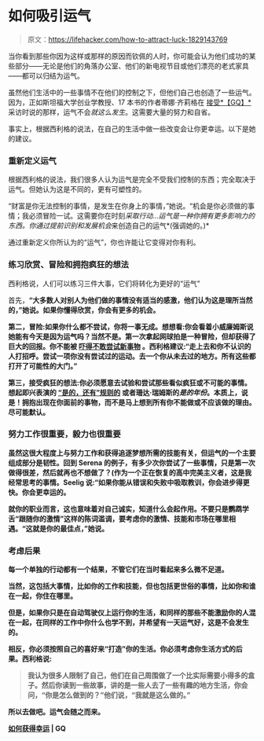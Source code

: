 # 如何吸引运气

> 原文：<https://lifehacker.com/how-to-attract-luck-1829143769>

当你看到那些你因为这样或那样的原因而钦佩的人时，你可能会认为他们成功的某些部分——无论是他们的角落办公室、他们的新电视节目或他们漂亮的老式家具——都可以归结为运气。



虽然他们生活中的一些事情不在他们的控制之下，但他们自己也创造了一些运气。因为，正如斯坦福大学创业学教授、17 本书的作者蒂娜·齐莉格在 [接受*【GQ】*](https://www.gq.com/story/how-to-get-lucky)采访时说的那样，运气不会*就这么发生*。这需要大量的努力和自省。

事实上，根据西利格的说法，在自己的生活中做一些改变会让你更幸运。以下是她的建议。

### 重新定义运气

根据西利格的说法，我们很多人认为运气是完全不受我们控制的东西；完全取决于运气。但她认为这是不同的，更有可塑性的。

“财富是你无法控制的事情，是发生在你身上的事情，”她说。“机会是你必须做的事情；我必须冒险一试。这需要你在时刻*采取行动...运气是一种你拥有更多影响力的东西。你通过提前识别和发展机会*来创造自己的运气*(强调她的。)* 

通过重新定义你所认为的“运气”，你也许能让它变得对你有利。

### 练习欣赏、冒险和拥抱疯狂的想法

西利格说，人们可以练习三件大事，它们将转化为更好的“运气”

首先，**“大多数人对别人为他们做的事情没有适当的感激，他们认为这是理所当然的，”她说。如果你懂得欣赏，你会有更多的机会。**

**第二，**冒险**:如果你什么都不尝试，你将一事无成。想想看:你会看着小威廉姆斯说她能有今天是因为运气吗？当然不是。第一次拿起网球拍是一种冒险，但却获得了巨大的回报。你不能被 [吓得不敢尝试新事物](https://lifehacker.com/dont-get-weighed-down-by-idea-debt-1828861275) 。西利格建议:“走上去和你不认识的人打招呼。尝试一项你没有尝试过的运动。去一个你从未去过的地方。所有这些都打开了可能性的大门。”**

**第三，**接受疯狂的想法**:你必须愿意去试验和尝试那些看似疯狂或不可能的事情。想起即兴表演的 [“是的，还有”规则的](https://lifehacker.com/use-the-yes-and-negotiation-technique-to-get-bette-1525978200) 或者珊达·瑞姆斯的*是的年份*。本质上，说是！拥抱出现在你面前的事物，而不是马上想到所有你不能做或不应该做的理由。尽可能默认。** 

### **努力工作很重要，毅力也很重要**

**虽然这很大程度上与努力工作和获得追逐梦想所需的技能有关，但运气的一个主要组成部分是韧性。回到 Serena 的例子，有多少次你尝试了一些事情，只是第一次做得很差，然后就再也不想做了？(作为一个正在恢复的高中完美主义者，这是我经常思考的事情。Seelig 说:“如果你能从错误和失败中吸取教训，你会进步得更快。你会更幸运的。**

**就你的职业而言，这也意味着对自己诚实，知道什么会起作用。不要只是鹦鹉学舌“跟随你的激情”这样的陈词滥调，要考虑你的激情、技能和市场在哪里相遇。“这就是你的最佳点，”她说。**

### **考虑后果**

**每一个单独的行动都有一个结果，不管它们在当时看起来多么微不足道。**

**当然，这包括大事情，比如你的工作和技能，但也包括更世俗的事情，比如你和谁在一起，你住在哪里。**

**但是，如果你只是在自动驾驶仪上运行你的生活，和同样的那些不能激励你的人混在一起，在同样的工作中你什么也学不到，并希望有一天运气好，这是不会发生的。**

**相反，你必须按照自己的喜好来“打造”你的生活。你必须考虑你生活方式的后果。西利格说:**

> **我认为很多人限制了自己，他们在自己周围做了一个比实际需要小得多的盒子。然后你读到一些故事，讲的是一些人去了一些有趣的地方生活，你会问，“你是怎么做到的？”他们说，“我就是这么做的。”**

**所以去做吧。运气会随之而来。**

**[**如何获得幸运**](https://www.gq.com/story/how-to-get-lucky) **| GQ****